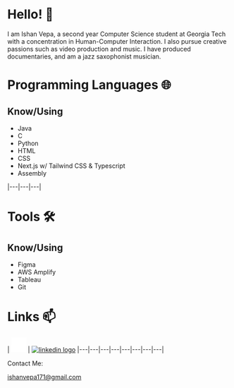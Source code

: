 # Hello! 👋

I am Ishan Vepa, a second year Computer Science student at Georgia Tech with a concentration in Human-Computer Interaction.
I also pursue creative passions such as video production and music. I have produced documentaries, and am a jazz saxophonist musician.

# Programming Languages 🌐
## Know/Using
- Java
- C
- Python
- HTML
- CSS
- Next.js w/ Tailwind CSS & Typescript
- Assembly
  
|---|---|---|

# Tools 🛠️
## Know/Using
- Figma
- AWS Amplify
- Tableau
- Git

# Links 📫

<!--| [<img src="https://raw.githubusercontent.com/Delta456/Delta456/master/img/github.png" alt="github logo" width="34">](https://ishanvepa.com) -->
| [<img src="https://raw.githubusercontent.com/Delta456/Delta456/master/img/github.png" alt="github logo" width="34">](https://github.com/ishanvepa) 
| [<img src="https://upload.wikimedia.org/wikipedia/commons/8/81/LinkedIn_icon.svg" alt="linkedin logo" width="24">](https://www.linkedin.com/in/ishanvepa/) 
|---|---|---|---|---|---|---|---|

Contact Me:

ishanvepa171@gmail.com
